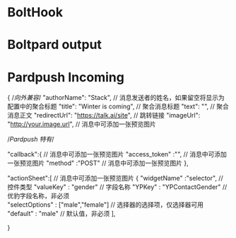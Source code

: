 # BoltHook

# Boltpard output

# Pardpush Incoming

{ 
/*向外兼容*/ 
  "authorName": "Stack",                          // 消息发送者的姓名，如果留空将显示为配置中的聚合标题 
  "title": "Winter is coming",                    // 聚合消息标题 
  "text": "",                                     // 聚合消息正文 
  "redirectUrl": "https://talk.ai/site",          // 跳转链接 
  "imageUrl": "http://your.image.url",            // 消息中可添加一张预览图片 
  
/*Pardpush 特有*/ 

  "callback":{                                    // 消息中可添加一张预览图片 
    "access_token" :"",                           // 消息中可添加一张预览图片 
    "method" :"POST"                              // 消息中可添加一张预览图片 
  }, 
  
  "actionSheet":[                                 // 消息中可添加一张预览图片 
     { 
          "widgetName" :"selector",               // 控件类型 
          "valueKey" : "gender"                   // 字段名称 
          "YPKey" : "YPContactGender"             // 优豹字段名称，非必须  
          "selectOptions" : ["male","female"]     // 选择器的选择项，仅选择器可用 
          "default" : "male"                      // 默认值，非必须 
  ], 



} 
